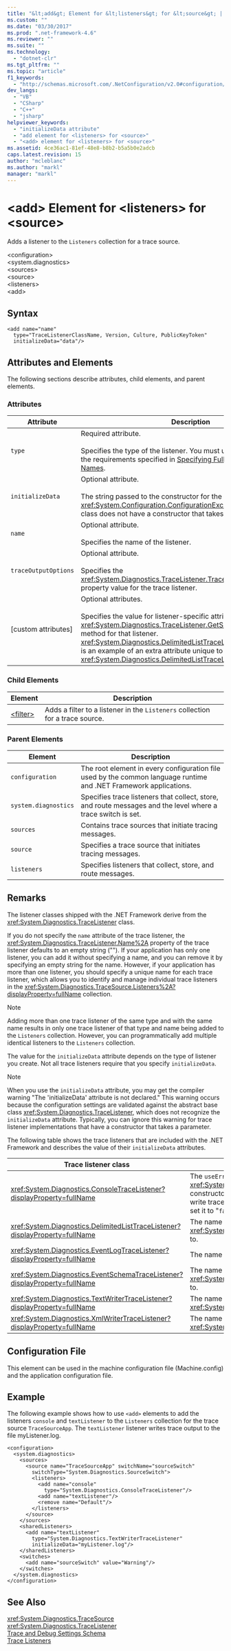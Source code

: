 ```yaml
---
title: "&lt;add&gt; Element for &lt;listeners&gt; for &lt;source&gt; | Microsoft Docs"
ms.custom: ""
ms.date: "03/30/2017"
ms.prod: ".net-framework-4.6"
ms.reviewer: ""
ms.suite: ""
ms.technology: 
  - "dotnet-clr"
ms.tgt_pltfrm: ""
ms.topic: "article"
f1_keywords: 
  - "http://schemas.microsoft.com/.NetConfiguration/v2.0#configuration/system.diagnostics/sources/source/listeners/add"
dev_langs: 
  - "VB"
  - "CSharp"
  - "C++"
  - "jsharp"
helpviewer_keywords: 
  - "initializeData attribute"
  - "add element for <listeners> for <source>"
  - "<add> element for <listeners> for <source>"
ms.assetid: 4ce36ac1-81ef-48e8-b8b2-b5a5b0e2adcb
caps.latest.revision: 15
author: "mcleblanc"
ms.author: "markl"
manager: "markl"
---
```

# &lt;add&gt; Element for &lt;listeners&gt; for &lt;source&gt;
Adds a listener to the `Listeners` collection for a trace source.  
  
 \<configuration>  
\<system.diagnostics>  
\<sources>  
\<source>  
\<listeners>  
\<add>  
  
## Syntax  
  
```  
<add name="name"   
  type="TraceListenerClassName, Version, Culture, PublicKeyToken"  
  initializeData="data"/>  
```  
  
## Attributes and Elements  
 The following sections describe attributes, child elements, and parent elements.  
  
### Attributes  
  
|Attribute|Description|  
|---------------|-----------------|  
|`type`|Required attribute.<br /><br /> Specifies the type of the listener. You must use a string that meets the requirements specified in [Specifying Fully Qualified Type Names](../../../../../docs/framework/reflection-and-codedom/specifying-fully-qualified-type-names.md).|  
|`initializeData`|Optional attribute.<br /><br /> The string passed to the constructor for the specified class. A <xref:System.Configuration.ConfigurationException> is thrown if the class does not have a constructor that takes a string.|  
|`name`|Optional attribute.<br /><br /> Specifies the name of the listener.|  
|`traceOutputOptions`|Optional attribute.<br /><br /> Specifies the <xref:System.Diagnostics.TraceListener.TraceOutputOptions%2A> property value for the trace listener.|  
|[custom attributes]|Optional attributes.<br /><br /> Specifies the value for listener-specific attributes identified by the <xref:System.Diagnostics.TraceListener.GetSupportedAttributes%2A> method for that listener. <xref:System.Diagnostics.DelimitedListTraceListener.Delimiter%2A> is an example of an extra attribute unique to the <xref:System.Diagnostics.DelimitedListTraceListener> class.|  
  
### Child Elements  
  
|Element|Description|  
|-------------|-----------------|  
|[\<filter>](../../../../../docs/framework/configuring-apps/file-schema/trace-debug/filter-element-for-add-for-listeners-for-source.md)|Adds a filter to a listener in the `Listeners` collection for a trace source.|  
  
### Parent Elements  
  
|Element|Description|  
|-------------|-----------------|  
|`configuration`|The root element in every configuration file used by the common language runtime and .NET Framework applications.|  
|`system.diagnostics`|Specifies trace listeners that collect, store, and route messages and the level where a trace switch is set.|  
|`sources`|Contains trace sources that initiate tracing messages.|  
|`source`|Specifies a trace source that initiates tracing messages.|  
|`listeners`|Specifies listeners that collect, store, and route messages.|  
  
## Remarks  
 The listener classes shipped with the .NET Framework derive from the <xref:System.Diagnostics.TraceListener> class.  
  
 If you do not specify the `name` attribute of the trace listener, the <xref:System.Diagnostics.TraceListener.Name%2A> property of the trace listener defaults to an empty string (""). If your application has only one listener, you can add it without specifying a name, and you can remove it by specifying an empty string for the name. However, if your application has more than one listener, you should specify a unique name for each trace listener, which allows you to identify and manage individual trace listeners in the <xref:System.Diagnostics.TraceSource.Listeners%2A?displayProperty=fullName> collection.  
  
> [!NOTE]
>  Adding more than one trace listener of the same type and with the same name results in only one trace listener of that type and name being added to the `Listeners` collection. However, you can programmatically add multiple identical listeners to the `Listeners` collection.  
  
 The value for the `initializeData` attribute depends on the type of listener you create. Not all trace listeners require that you specify `initializeData`.  
  
> [!NOTE]
>  When you use the `initializeData` attribute, you may get the compiler warning "The 'initializeData' attribute is not declared." This warning occurs because the configuration settings are validated against the abstract base class <xref:System.Diagnostics.TraceListener>, which does not recognize the `initializeData` attribute. Typically, you can ignore this warning for trace listener implementations that have a constructor that takes a parameter.  
  
 The following table shows the trace listeners that are included with the .NET Framework and describes the value of their `initializeData` attributes.  
  
|Trace listener class|initializeData attribute value|  
|--------------------------|------------------------------------|  
|<xref:System.Diagnostics.ConsoleTraceListener?displayProperty=fullName>|The `useErrorStream` value for the <xref:System.Diagnostics.ConsoleTraceListener.%23ctor%2A> constructor.  Set the `initializeData` attribute to "`true`" to write trace and debug output to the standard error stream; set it to "`false`" to write to the standard output stream.|  
|<xref:System.Diagnostics.DelimitedListTraceListener?displayProperty=fullName>|The name of the file the <xref:System.Diagnostics.DelimitedListTraceListener> writes to.|  
|<xref:System.Diagnostics.EventLogTraceListener?displayProperty=fullName>|The name of an existing event log source.|  
|<xref:System.Diagnostics.EventSchemaTraceListener?displayProperty=fullName>|The name of the file that the <xref:System.Diagnostics.EventSchemaTraceListener>writes to.|  
|<xref:System.Diagnostics.TextWriterTraceListener?displayProperty=fullName>|The name of the file that the <xref:System.Diagnostics.TextWriterTraceListener> writes to.|  
|<xref:System.Diagnostics.XmlWriterTraceListener?displayProperty=fullName>|The name of the file that the <xref:System.Diagnostics.XmlWriterTraceListener> writes to.|  
  
## Configuration File  
 This element can be used in the machine configuration file (Machine.config) and the application configuration file.  
  
## Example  
 The following example shows how to use `<add>` elements to add the listeners `console` and `textListener` to the `Listeners` collection for the trace source `TraceSourceApp`. The `textListener` listener writes trace output to the file myListener.log.  
  
```  
<configuration>  
  <system.diagnostics>  
    <sources>  
      <source name="TraceSourceApp" switchName="sourceSwitch"   
        switchType="System.Diagnostics.SourceSwitch">  
        <listeners>  
          <add name="console"   
            type="System.Diagnostics.ConsoleTraceListener"/>  
          <add name="textListener"/>  
          <remove name="Default"/>  
        </listeners>  
      </source>  
    </sources>  
    <sharedListeners>  
      <add name="textListener"   
        type="System.Diagnostics.TextWriterTraceListener"   
        initializeData="myListener.log"/>  
    </sharedListeners>  
    <switches>  
      <add name="sourceSwitch" value="Warning"/>  
    </switches>  
  </system.diagnostics>  
</configuration>   
```  
  
## See Also  
 <xref:System.Diagnostics.TraceSource>   
 <xref:System.Diagnostics.TraceListener>   
 [Trace and Debug Settings Schema](../../../../../docs/framework/configuring-apps/file-schema/trace-debug/trace-and-debug-settings-schema.md)   
 [Trace Listeners](../../../../../docs/framework/debugging-tracing-profiling/trace-listeners.md)